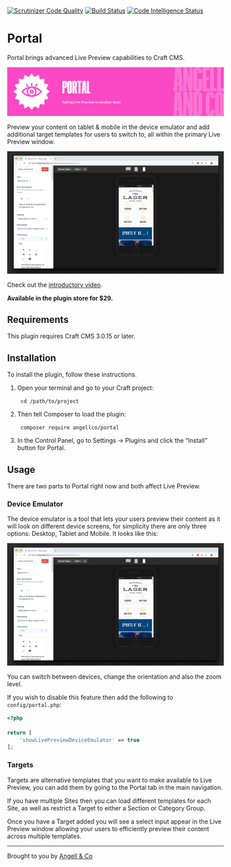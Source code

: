 [![Scrutinizer Code Quality](https://scrutinizer-ci.com/g/angell-co/Portal/badges/quality-score.png?b=master)](https://scrutinizer-ci.com/g/angell-co/Portal/?branch=master) [![Build Status](https://scrutinizer-ci.com/g/angell-co/Portal/badges/build.png?b=master)](https://scrutinizer-ci.com/g/angell-co/Portal/build-status/master) [![Code Intelligence Status](https://scrutinizer-ci.com/g/angell-co/Portal/badges/code-intelligence.svg?b=master)](https://scrutinizer-ci.com/code-intelligence)

# Portal

Portal brings advanced Live Preview capabilities to Craft CMS.

![Banner](resources/img/banner.png)

Preview your content on tablet & mobile in the device emulator and add additional target templates for users to switch to, all within the primary Live Preview window.

![Screenshot](resources/img/screenshot.png)

Check out the [introductory video](https://youtu.be/BWXoswTiUGk).

**Available in the plugin store for $29.**


## Requirements

This plugin requires Craft CMS 3.0.15 or later.

## Installation

To install the plugin, follow these instructions.

1. Open your terminal and go to your Craft project:

        cd /path/to/project

2. Then tell Composer to load the plugin:

        composer require angellco/portal

3. In the Control Panel, go to Settings → Plugins and click the “Install” button for Portal.


## Usage

There are two parts to Portal right now and both affect Live Preview. 


### Device Emulator

The device emulator is a tool that lets your users preview their content as it will look on different device screens, for simplicity there are only three options: Desktop, Tablet and Mobile. It looks like this:

![Screenshot](resources/img/screenshot.png)

You can switch between devices, change the orientation and also the zoom level.

If you wish to disable this feature then add the following to `config/portal.php`:

```php
<?php

return [
    'showLivePreviewDeviceEmulator' => true
];
```

### Targets

Targets are alternative templates that you want to make available to Live Preview, you can add them by going to the Portal tab in the main navigation.

If you have multiple Sites then you can load different templates for each Site, as well as restrict a Target to either a Section or Category Group.

Once you have a Target added you will see a select input appear in the Live Preview window allowing your users to efficiently preview their content across multiple templates.


---

Brought to you by [Angell & Co](https://angell.io)
